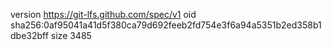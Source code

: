 version https://git-lfs.github.com/spec/v1
oid sha256:0af95041a41d5f380ca79d692feeb2fd754e3f6a94a5351b2ed358b1dbe32bff
size 3485
